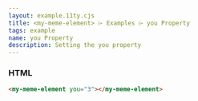 ```yaml
---
layout: example.11ty.cjs
title: <my-meme-element> ⌲ Examples ⌲ you Property
tags: example
name: you Property
description: Setting the you property
---
```


<my-meme-element you="3"></my-meme-element>

<h3>HTML</h3>

```html
<my-meme-element you="3"></my-meme-element>
```
